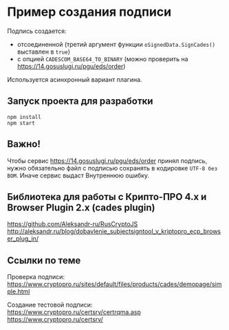 
Пример создания подписи
========================

Подпись создается:  
- отсоединенной (третий аргумент функции `oSignedData.SignCades()` выставлен в `true`)
- с опцией `CADESCOM_BASE64_TO_BINARY` (можно проверить на https://14.gosuslugi.ru/pgu/eds/order)

Используется асинхронный вариант плагина.

Запуск проекта для разработки
-----------------------------

```
npm install
npm start
```

Важно!
----

Чтобы сервис https://14.gosuslugi.ru/pgu/eds/order
принял подпись, нужно обязательно файл с подписью сохранять в кодировке `UTF-8 без BOM`.
Иначе сервис выдаст Внутреннюю ошибку.

Библиотека для работы с Крипто-ПРО 4.x и Browser Plugin 2.x (cades plugin)
--------------------------------------------------

https://github.com/Aleksandr-ru/RusCryptoJS  
http://aleksandr.ru/blog/dobavlenie_subjectsigntool_v_kriptopro_ecp_browser_plug_in/  

Ссылки по теме
---------------

Проверка подписи:  
https://www.cryptopro.ru/sites/default/files/products/cades/demopage/simple.html

Создание тестовой подписи:  
https://www.cryptopro.ru/certsrv/certrqma.asp
https://www.cryptopro.ru/certsrv/
